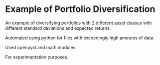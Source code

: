 # Example of Portfolio Diversification

An example of diversifying portfolios with 2 different asset
classes with different standard deviations and expected returns.

Automated using python for files with exceedingly high amounts of data.

Used openpyxl and math modules.

For experimentation purposes.